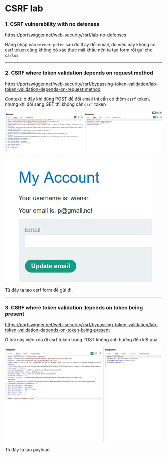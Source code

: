 # CSRF lab

### 1. CSRF vulnerability with no defenses
https://portswigger.net/web-security/csrf/lab-no-defenses

Đăng nhập vào `wiener:peter` sau đó thay đổi email, do việc này không có csrf token cũng không có xác thực mật khẩu nên ta tạo form rồi gửi cho `carlos`

---

### 2. CSRF where token validation depends on request method
https://portswigger.net/web-security/csrf/bypassing-token-validation/lab-token-validation-depends-on-request-method

Context: ở đây khi dùng POST để đổi email thì cần có thêm `csrf` token, nhưng khi đổi sang GET thì không cần `csrf` token

![alt text](image.png)

![alt text](image-1.png)

Từ đây ta tạo csrf form để gửi đi. 

---

### 3. CSRF where token validation depends on token being present
https://portswigger.net/web-security/csrf/bypassing-token-validation/lab-token-validation-depends-on-token-being-present

Ở bài này việc xóa đi csrf token trong POST không ảnh hưởng đến kết quả.

![alt text](image-2.png)

Từ đây ta tạo payload.



